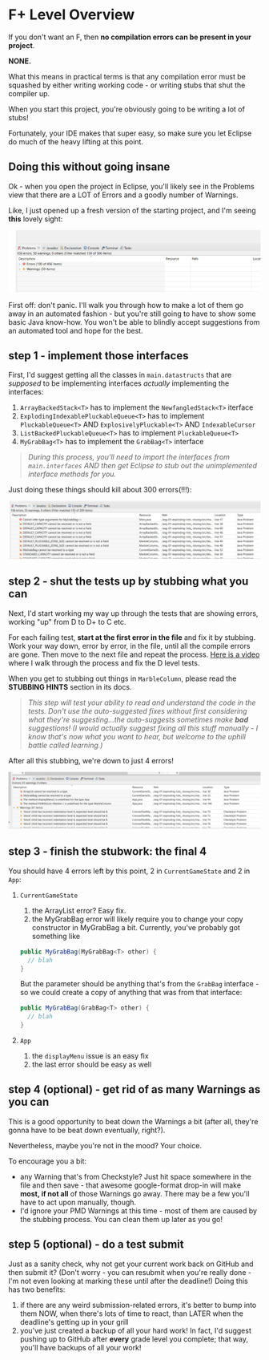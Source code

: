 # F+ Level Overview

If you don't want an F, then **no compilation errors can be present in your project**.  

**NONE.**

What this means in practical terms is that any compilation error must be squashed by either writing working code - or writing stubs that shut the compiler up.

When you start this project, you're obviously going to be writing a lot of stubs! 

Fortunately, your IDE makes that super easy, so make sure you let Eclipse do much of the heavy lifting at this point.

## Doing this without going insane

Ok - when you open the project in Eclipse, you'll likely see in the Problems view that there are a LOT of Errors and a goodly number of Warnings.

Like, I just opened up a fresh version of the starting project, and I'm seeing **this** lovely sight:

![errors galore](images/error-messages.png)

First off: don't panic. I'll walk you through how to make a lot of them go away in an automated fashion - but you're still going to have to show some basic Java know-how. You won't be able to blindly accept suggestions from an automated tool and hope for the best.

## step 1 - implement those interfaces

First, I'd suggest getting all the classes in `main.datastructs` that are *supposed* to be implementing interfaces *actually* implementing the interfaces:

1. `ArrayBackedStack<T>` has to implement the `NewfangledStack<T>` iterface
2. `ExplodingIndexablePluckableQueue<T>` has to implement `PluckableQueue<T>` AND `ExplosivelyPluckable<T>` AND `IndexableCursor`  
3. `ListBackedPluckableQueue<T>` has to implement `PluckableQueue<T>`
4. `MyGrabBag<T>` has to implement the `GrabBag<T>` interface


  
  > _During this process, you'll need to import the interfaces from `main.interfaces` AND then get Eclipse to stub out the unimplemented interface methods for you._
  
Just doing these things should kill about 300 errors(!!!):

![errors less galore](images/error-messages-after-interfaces.png)

## step 2 - shut the tests up by stubbing what you can

Next, I'd start working my way up through the tests that are showing errors, working "up" from D to D+ to C etc. 

For each failing test, **start at the first error in the file** and fix it by stubbing. Work your way down, error by error, in the file, until all the compile errors are gone. Then move to the next file and repeat the process. [Here is a video](https://youtu.be/WyQBoCuJO_A) where I walk through the process and fix the D level tests.

When you get to stubbing out things in `MarbleColumn`, please read the **STUBBING HINTS** section in its docs.


  > _This step will test your ability to read and understand the code in the tests. Don't use the auto-suggested fixes without first considering what they're suggesting...the auto-suggests sometimes make **bad** suggestions! (I would actually suggest fixing all this stuff manually - I know that's now what you want to hear, but welcome to the uphill battle called learning.)_  

  
After all this stubbing, we're down to just 4 errors!

![almost there!](images/almost-done-with-stubbing.png)

## step 3 - finish the stubwork: the final 4

You should have 4 errors left by this point, 2 in `CurrentGameState` and 2 in `App`:

1. `CurrentGameState` 
   1. the ArrayList error? Easy fix.
   2. the MyGrabBag error will likely require you to change your copy constructor in MyGrabBag a bit. Currently, you've probably got something like

    ```java
    public MyGrabBag(MyGrabBag<T> other) {
      // blah
    }
    ```
    But the parameter should be anything that's from the `GrabBag` interface - so we could create a copy of anything that was from that interface:
  
    ```java
    public MyGrabBag(GrabBag<T> other) {
      // blah
    }
    ```
    
2. `App`
   1. the `displayMenu` issue is an easy fix
   2. the last error should be easy as well

## step 4 (optional) - get rid of as many Warnings as you can

This is a good opportunity to beat down the Warnings a bit (after all, they're gonna have to be beat down eventually, right?).

Nevertheless, maybe you're not in the mood? Your choice.

To encourage you a bit: 

- any Warning that's from Checkstyle? Just hit space somewhere in the file and then save - that awesome google-format drop-in will make **most, if not all** of those Warnings go away. There may be a few you'll have to act upon manually, though.
- I'd ignore your PMD Warnings at this time - most of them are caused by the stubbing process. You can clean them up later as you go!

## step 5 (optional) - do a test submit

Just as a sanity check, why not get your current work back on GitHub and then submit it? (Don't worry - you can resubmit when you're really done - I'm not even looking at marking these until after the deadline!) Doing this has two benefits:

1. if there are any weird submission-related errors, it's better to bump into them NOW, when there's lots of time to react, than LATER when the deadline's getting up in your grill
2. you've just created a backup of all your hard work! In fact, I'd suggest pushing up to GitHub after **every** grade level you complete; that way, you'll have backups of all your work!